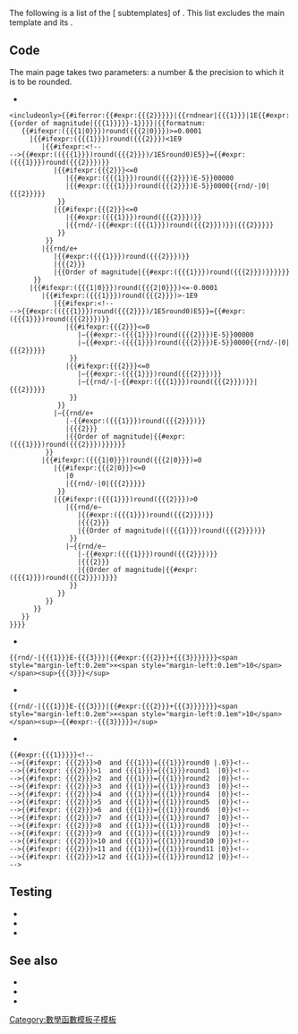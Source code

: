 The following is a list of the \[ subtemplates\] of . This list excludes
the main template and its .

## Code

The main page takes two parameters: a number & the precision to which it
is to be rounded.

  -
<!-- end list -->

    <includeonly>{{#iferror:{{#expr:{{{2}}}}}|{{rndnear|{{{1}}}|1E{{#expr:{{order of magnitude|{{{1}}}}}-1}}}}|{{formatnum:
       {{#ifexpr:({{{1|0}}})round({{{2|0}}})>=0.0001
         |{{#ifexpr:({{{1}}})round({{{2}}})<1E9
            |{{#ifexpr:<!--
    -->{{#expr:(({{{1}}})round({{{2}}})/1E5round0)E5}}={{#expr:({{{1}}})round({{{2}}})}}
               |{{#ifexpr:{{{2}}}<=0
                  |{{#expr:({{{1}}})round({{{2}}})E-5}}00000
                  |{{#expr:({{{1}}})round({{{2}}})E-5}}0000{{rnd/-|0|{{{2}}}}}
                }}
               |{{#ifexpr:{{{2}}}<=0
                  |{{#expr:({{{1}}})round({{{2}}})}}
                  |{{rnd/-|{{#expr:({{{1}}})round({{{2}}})}}|{{{2}}}}}
                }}
             }}
            |{{rnd/e+
               |{{#expr:({{{1}}})round({{{2}}})}}
               |{{{2}}}
               |{{Order of magnitude|{{#expr:({{{1}}})round({{{2}}})}}}}}}
          }}
         |{{#ifexpr:({{{1|0}}})round({{{2|0}}})<=-0.0001
            |{{#ifexpr:({{{1}}})round({{{2}}})>-1E9
               |{{#ifexpr:<!--
    -->{{#expr:(({{{1}}})round({{{2}}})/1E5round0)E5}}={{#expr:({{{1}}})round({{{2}}})}}
                  |{{#ifexpr:{{{2}}}<=0
                     |−{{#expr:-({{{1}}})round({{{2}}})E-5}}00000
                     |−{{#expr:-({{{1}}})round({{{2}}})E-5}}0000{{rnd/-|0|{{{2}}}}}
                   }}
                  |{{#ifexpr:{{{2}}}<=0
                     |−{{#expr:-({{{1}}})round({{{2}}})}}
                     |−{{rnd/-|-{{#expr:({{{1}}})round({{{2}}})}}|{{{2}}}}}
                   }}
                }}
               |−{{rnd/e+
                  |-{{#expr:({{{1}}})round({{{2}}})}}
                  |{{{2}}}
                  |{{Order of magnitude|{{#expr:({{{1}}})round({{{2}}})}}}}}}
             }}
            |{{#ifexpr:({{{1|0}}})round({{{2|0}}})=0
               |{{#ifexpr:{{{2|0}}}<=0
                  |0
                  |{{rnd/-|0|{{{2}}}}}
                }}
               |{{#ifexpr:({{{1}}})round({{{2}}})>0
                  |{{rnd/e−
                     |{{#expr:({{{1}}})round({{{2}}})}}
                     |{{{2}}}
                     |{{Order of magnitude|({{{1}}})round({{{2}}})}}
                   }}
                  |−{{rnd/e−
                     |-{{#expr:({{{1}}})round({{{2}}})}}
                     |{{{2}}}
                     |{{Order of magnitude|{{#expr:({{{1}}})round({{{2}}})}}}}
                   }}
                }}
             }}
          }}
       }}
    }}}}

  -
<!-- end list -->

    {{rnd/-|{{{1}}}E-{{{3}}}|{{#expr:{{{2}}}+{{{3}}}}}}}<span style="margin-left:0.2em">×<span style="margin-left:0.1em">10</span></span><sup>{{{3}}}</sup>

  -
<!-- end list -->

    {{rnd/-|{{{1}}}E-{{{3}}}|{{#expr:{{{2}}}+{{{3}}}}}}}<span style="margin-left:0.2em">×<span style="margin-left:0.1em">10</span></span><sup>−{{#expr:-{{{3}}}}}</sup>

  -
<!-- end list -->

    {{#expr:{{{1}}}}}<!--
    -->{{#ifexpr: {{{2}}}>0  and {{{1}}}={{{1}}}round0 |.0}}<!--
    -->{{#ifexpr: {{{2}}}>1  and {{{1}}}={{{1}}}round1  |0}}<!--
    -->{{#ifexpr: {{{2}}}>2  and {{{1}}}={{{1}}}round2  |0}}<!--
    -->{{#ifexpr: {{{2}}}>3  and {{{1}}}={{{1}}}round3  |0}}<!--
    -->{{#ifexpr: {{{2}}}>4  and {{{1}}}={{{1}}}round4  |0}}<!--
    -->{{#ifexpr: {{{2}}}>5  and {{{1}}}={{{1}}}round5  |0}}<!--
    -->{{#ifexpr: {{{2}}}>6  and {{{1}}}={{{1}}}round6  |0}}<!--
    -->{{#ifexpr: {{{2}}}>7  and {{{1}}}={{{1}}}round7  |0}}<!--
    -->{{#ifexpr: {{{2}}}>8  and {{{1}}}={{{1}}}round8  |0}}<!--
    -->{{#ifexpr: {{{2}}}>9  and {{{1}}}={{{1}}}round9  |0}}<!--
    -->{{#ifexpr: {{{2}}}>10 and {{{1}}}={{{1}}}round10 |0}}<!--
    -->{{#ifexpr: {{{2}}}>11 and {{{1}}}={{{1}}}round11 |0}}<!--
    -->{{#ifexpr: {{{2}}}>12 and {{{1}}}={{{1}}}round12 |0}}<!--
    -->

## Testing

  -
  -
  -
## See also

  -
  -
  -
[Category:數學函數模板子模板](https://zh.wikipedia.org/wiki/Category:數學函數模板子模板 "wikilink")